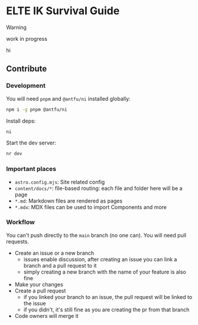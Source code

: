 # ELTE IK Survival Guide

> [!WARNING]
> work in progress

hi

## Contribute

### Development

You will need `pnpm` and `@antfu/ni` installed globally:

```bash
npm i -g pnpm @antfu/ni
```

Install deps:

```bash
ni
```

Start the dev server:

```bash
nr dev
```

### Important places

- `astro.config.mjs`: Site related config
- `content/docs/*`: file-based routing: each file and folder here will be a page
- `*.md`: Markdown files are rendered as pages
- `*.mdx`: MDX files can be used to import Components and more

### Workflow

You can't push directly to the `main` branch (no one can). You will need pull requests.

- Create an issue or a new branch
  - issues enable discussion, after creating an issue you can link a branch and a pull request to it
  - simply creating a new branch with the name of your feature is also fine
- Make your changes
- Create a pull request
  - if you linked your branch to an issue, the pull request will be linked to the issue
  - if you didn't, it's still fine as you are creating the pr from that branch
- Code owners will merge it

